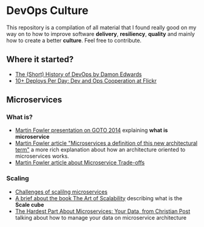 # DevOps Culture
This repository is a compilation of all material that I found really good on my way on to how to improve software **delivery**, **resiliency**, **quality** and mainly how to create a better **culture**. Feel free to contribute. 

## Where it started?
- [The (Short) History of DevOps by Damon Edwards](https://www.youtube.com/watch?v=o7-IuYS0iSE)
- [10+ Deploys Per Day: Dev and Ops Cooperation at Flickr](https://www.youtube.com/watch?v=LdOe18KhtT4&t=1828s)

## Microservices

### What is?
- [Martin Fowler presentation on GOTO 2014](https://www.youtube.com/watch?v=wgdBVIX9ifA) explaining **what is microservice**
- [Martin Fowler article "Microservices a definition of this new architectural term"](https://martinfowler.com/articles/microservices.html) a more rich explanation about how an architecture oriented to microservices works.
- [Martin Fowler article about Microservice Trade-offs](https://martinfowler.com/articles/microservice-trade-offs.html)

### Scaling
- [Challenges of scalilng microservices](https://techbeacon.com/challenges-scaling-microservices)
- [A brief about the book The Art of Scalability](http://microservices.io/articles/scalecube.html) describing what is the **Scale cube**
- [The Hardest Part About Microservices: Your Data, from Christian Post](http://blog.christianposta.com/microservices/the-hardest-part-about-microservices-data/) talking about how to manage your data on microservice architecture
